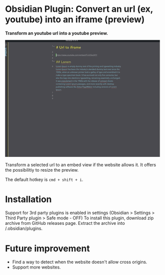 # Obsidian Plugin: Convert an url (ex, youtube) into an iframe (preview)
**Transform an youtube url into a youtube preview.**

![Demo](images/demo-url-to-preview-2.gif)

Transform a selected url to an embed view if the website allows it. It offers the possibilitiy to resize the preview.

The default hotkey is `cmd + shift + i`.


# Installation
Support for 3rd party plugins is enabled in settings (Obsidian > Settings > Third Party plugin > Safe mode - OFF)
To install this plugin, download zip archive from GitHub releases page. Extract the archive into <vault>/.obsidian/plugins.

# Future improvement
- Find a way to detect when the website doesn't allow cross origins.
- Support more websites.